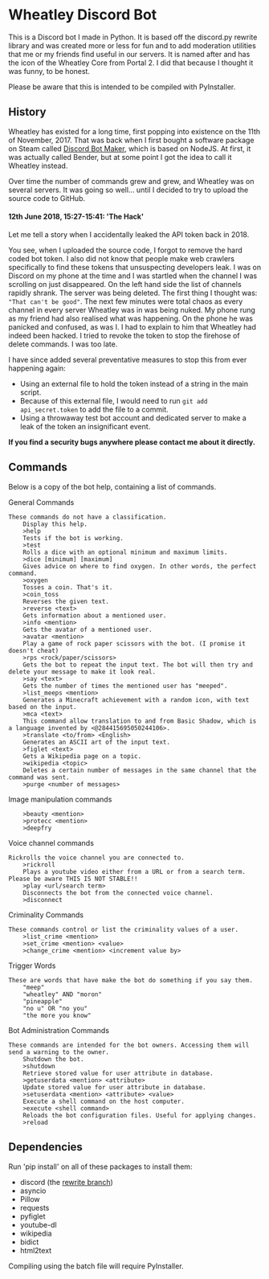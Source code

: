 # Wheatley Discord Bot
This is a Discord bot I made in Python. It is based off the discord.py rewrite library and was created more or less for fun and to add moderation utilities that me or my friends find useful in our servers. It is named after and has the icon of the Wheatley Core from Portal 2. I did that because I thought it was funny, to be honest.


Please be aware that this is intended to be compiled with PyInstaller.


## History
Wheatley has existed for a long time, first popping into existence on the 11th of November, 2017. That was back when I first bought a software package on Steam called [Discord Bot Maker](https://store.steampowered.com/app/682130/Discord_Bot_Maker/), which is based on NodeJS. At first, it was actually called Bender, but at some point I got the idea to call it Wheatley instead.

Over time the number of commands grew and grew, and Wheatley was on several servers. It was going so well... until I decided to try to upload the source code to GitHub.

#### 12th June 2018, 15:27-15:41: 'The Hack'
Let me tell a story when I accidentally leaked the API token back in 2018.

You see, when I uploaded the source code, I forgot to remove the hard coded bot token. I also did not know that people make web crawlers specifically to find these tokens that unsuspecting developers leak. I was on Discord on my phone at the time and I was startled when the channel I was scrolling on just disappeared. On the left hand side the list of channels rapidly shrank. The server was being deleted. The first thing I thought was: `"That can't be good"`. The next few minutes were total chaos as every channel in every server Wheatley was in was being nuked. My phone rung as my friend had also realised what was happening. On the phone he was panicked and confused, as was I. I had to explain to him that Wheatley had indeed been hacked. I tried to revoke the token to stop the firehose of delete commands. I was too late.

I have since added several preventative measures to stop this from ever happening again:
* Using an external file to hold the token instead of a string in the main script.
* Because of this external file, I would need to run `git add api_secret.token` to add the file to a commit.
* Using a throwaway test bot account and dedicated server to make a leak of the token an insignificant event.

**If you find a security bugs anywhere please contact me about it directly.**

## Commands
Below is a copy of the bot help, containing a list of commands.

General Commands
```
These commands do not have a classification.
	Display this help.
	>help
	Tests if the bot is working.
	>test
	Rolls a dice with an optional minimum and maximum limits.
	>dice [minimum] [maximum]
	Gives advice on where to find oxygen. In other words, the perfect command.
	>oxygen
	Tosses a coin. That's it.
	>coin_toss
	Reverses the given text.
	>reverse <text>
	Gets information about a mentioned user.
	>info <mention>
	Gets the avatar of a mentioned user.
	>avatar <mention>
	Play a game of rock paper scissors with the bot. (I promise it doesn't cheat)
	>rps <rock/paper/scissors>
	Gets the bot to repeat the input text. The bot will then try and delete your message to make it look real.
	>say <text>
	Gets the number of times the mentioned user has "meeped".
	>list_meeps <mention>
	Generates a Minecraft achievement with a random icon, with text based on the input.
	>mca <text>
	This command allow translation to and from Basic Shadow, which is a language invented by <@284415695050244106>.
	>translate <to/from> <English>
	Generates an ASCII art of the input text.
	>figlet <text>
	Gets a Wikipedia page on a topic.
	>wikipedia <topic>
	Deletes a certain number of messages in the same channel that the command was sent.
	>purge <number of messages>
```

Image manipulation commands
```
	>beauty <mention>
	>protecc <mention>
	>deepfry
```

Voice channel commands
```
Rickrolls the voice channel you are connected to.
	>rickroll
	Plays a youtube video either from a URL or from a search term. Please be aware THIS IS NOT STABLE!!
	>play <url/search term>
	Disconnects the bot from the connected voice channel.
	>disconnect
```

Criminality Commands
```
These commands control or list the criminality values of a user.
	>list_crime <mention>
	>set_crime <mention> <value>
	>change_crime <mention> <increment value by>
```

Trigger Words
```
These are words that have make the bot do something if you say them.
	"meep"
	"wheatley" AND "moron"
	"pineapple"
	"no u" OR "no you"
	"the more you know"
```

Bot Administration Commands
```
These commands are intended for the bot owners. Accessing them will send a warning to the owner.
	Shutdown the bot.
	>shutdown
	Retrieve stored value for user attribute in database.
	>getuserdata <mention> <attribute>
	Update stored value for user attribute in database.
	>setuserdata <mention> <attribute> <value>
	Execute a shell command on the host computer.
	>execute <shell command>
	Reloads the bot configuration files. Useful for applying changes.
	>reload
```

## Dependencies
Run 'pip install' on all of these packages to install them:
- discord (the [rewrite branch](https://github.com/Rapptz/discord.py))
- asyncio
- Pillow
- requests
- pyfiglet
- youtube-dl
- wikipedia
- bidict
- html2text

Compiling using the batch file will require PyInstaller.
